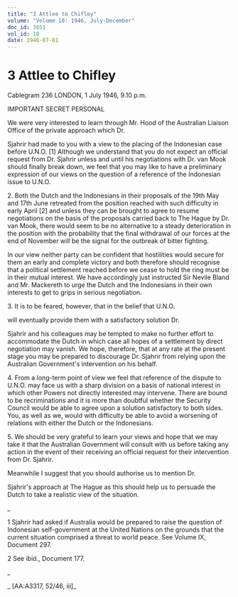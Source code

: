 ```yaml
---
title: "3 Attlee to Chifley"
volume: "Volume 10: 1946, July-December"
doc_id: 3851
vol_id: 10
date: 1946-07-01
---
```


# 3 Attlee to Chifley

Cablegram 236 LONDON, 1 July 1946, 9.10 p.m.

IMPORTANT SECRET PERSONAL

We were very interested to learn through Mr. Hood of the Australian Liaison Office of the private approach which Dr.

Sjahrir had made to you with a view to the placing of the Indonesian case before U.N.O. [1] Although we understand that you do not expect an official request from Dr. Sjahrir unless and until his negotiations with Dr. van Mook should finally break down, we feel that you may like to have a preliminary expression of our views on the question of a reference of the Indonesian issue to U.N.O.

2\. Both the Dutch and the Indonesians in their proposals of the 19th May and 17th June retreated from the position reached with such difficulty in early April [2] and unless they can be brought to agree to resume negotiations on the basis of the proposals carried back to The Hague by Dr. van Mook, there would seem to be no alternative to a steady deterioration in the position with the probability that the final withdrawal of our forces at the end of November will be the signal for the outbreak of bitter fighting.

In our view neither party can be confident that hostilities would secure for them an early and complete victory and both therefore should recognise that a political settlement reached before we cease to hold the ring must be in their mutual interest. We have accordingly just instructed Sir Nevile Bland and Mr. Mackereth to urge the Dutch and the Indonesians in their own interests to get to grips in serious negotiation.

3\. It is to be feared, however, that in the belief that U.N.O.

will eventually provide them with a satisfactory solution Dr.

Sjahrir and his colleagues may be tempted to make no further effort to accommodate the Dutch in which case all hopes of a settlement by direct negotiation may vanish. We hope, therefore, that at any rate at the present stage you may be prepared to discourage Dr. Sjahrir from relying upon the Australian Government's intervention on his behalf.

4\. From a long-term point of view we feel that reference of the dispute to U.N.O. may face us with a sharp division on a basis of national interest in which other Powers not directly interested may intervene. There are bound to be recriminations and it is more than doubtful whether the Security Council would be able to agree upon a solution satisfactory to both sides. You, as well as we, would with difficulty be able to avoid a worsening of relations with either the Dutch or the Indonesians.

5\. We should be very grateful to learn your views and hope that we may take it that the Australian Government will consult with us before taking any action in the event of their receiving an official request for their intervention from Dr. Sjahrir.

Meanwhile I suggest that you should authorise us to mention Dr.

Sjahrir's approach at The Hague as this should help us to persuade the Dutch to take a realistic view of the situation.

_

1 Sjahrir had asked if Australia would be prepared to raise the question of Indonesian self-government at the United Nations on the grounds that the current situation comprised a threat to world peace. See Volume IX, Document 297.

2 See ibid., Document 177.

_

_ [AA:A3317, 52/46, iii]_
